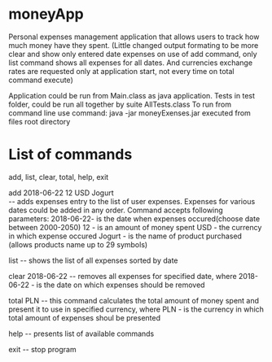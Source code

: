 # moneyApp 
Personal expenses management application that allows users to track how much money have they spent.
(Little changed output formating to be more clear and show only entered date expenses on use of add command, 
only list command shows all expenses for all dates.
And currencies exchange rates are requested only at application start, not every time on total command execute)

Application could be run from Main.class as java application. Tests in test folder, could be run all together by suite AllTests.class
To run from command line use command:
java -jar moneyExenses.jar
executed from files root directory

# List of commands  
add, list, clear, total, help, exit

add 2018-06-22 12 USD Jogurt  
 -- adds expenses entry to the list of user expenses. Expenses for various dates could be added in any order. Command accepts following parameters:
2018-06-22- is the date when expenses occured(choose date between 2000-2050)
12 - is an amount of money spent
USD - the currency in which expense occured 
Jogurt - is the name of product purchased (allows products name up to 29 symbols)

list
 -- shows the list of all expenses sorted by date

clear 2018-06-22
 -- removes all expenses for specified date, where 
2018-06-22 - is the date on which expenses should be removed

total PLN
 -- this command calculates the total amount of money spent and present it to use in specified currency, where
PLN - is the currency in which total amount of expenses shoul be presented

help
 -- presents list of available commands

exit
 -- stop program 
